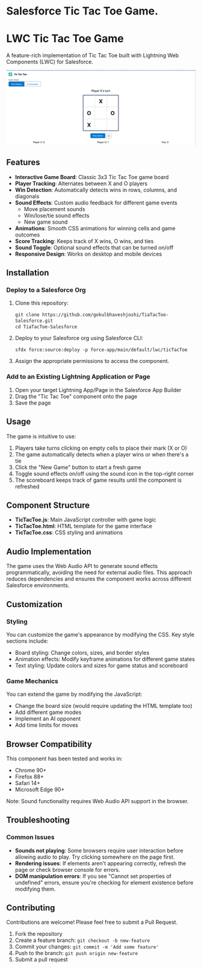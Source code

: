 # Salesforce Tic Tac Toe Game.

# LWC Tic Tac Toe Game

A feature-rich implementation of Tic Tac Toe built with Lightning Web Components (LWC) for Salesforce.

![Tic Tac Toe Game Screenshot](screenshot.png)

## Features

- **Interactive Game Board**: Classic 3x3 Tic Tac Toe game board
- **Player Tracking**: Alternates between X and O players
- **Win Detection**: Automatically detects wins in rows, columns, and diagonals
- **Sound Effects**: Custom audio feedback for different game events
  - Move placement sounds
  - Win/lose/tie sound effects
  - New game sound
- **Animations**: Smooth CSS animations for winning cells and game outcomes
- **Score Tracking**: Keeps track of X wins, O wins, and ties
- **Sound Toggle**: Optional sound effects that can be turned on/off
- **Responsive Design**: Works on desktop and mobile devices

## Installation

### Deploy to a Salesforce Org

1. Clone this repository:
   ```
   git clone https://github.com/gokulbhaveshjoshi/TiaTacToe-Salesforce.git
   cd TiaTacToe-Salesforce
   ```

2. Deploy to your Salesforce org using Salesforce CLI:
   ```
   sfdx force:source:deploy -p force-app/main/default/lwc/ticTacToe
   ```

3. Assign the appropriate permissions to access the component.

### Add to an Existing Lightning Application or Page

1. Open your target Lightning App/Page in the Salesforce App Builder
2. Drag the "Tic Tac Toe" component onto the page
3. Save the page

## Usage

The game is intuitive to use:

1. Players take turns clicking on empty cells to place their mark (X or O)
2. The game automatically detects when a player wins or when there's a tie
3. Click the "New Game" button to start a fresh game
4. Toggle sound effects on/off using the sound icon in the top-right corner
5. The scoreboard keeps track of game results until the component is refreshed

## Component Structure

- **TicTacToe.js**: Main JavaScript controller with game logic
- **TicTacToe.html**: HTML template for the game interface
- **TicTacToe.css**: CSS styling and animations

## Audio Implementation

The game uses the Web Audio API to generate sound effects programmatically, avoiding the need for external audio files. This approach reduces dependencies and ensures the component works across different Salesforce environments.

## Customization

### Styling

You can customize the game's appearance by modifying the CSS. Key style sections include:

- Board styling: Change colors, sizes, and border styles
- Animation effects: Modify keyframe animations for different game states
- Text styling: Update colors and sizes for game status and scoreboard

### Game Mechanics

You can extend the game by modifying the JavaScript:

- Change the board size (would require updating the HTML template too)
- Add different game modes
- Implement an AI opponent
- Add time limits for moves

## Browser Compatibility

This component has been tested and works in:
- Chrome 90+
- Firefox 88+
- Safari 14+
- Microsoft Edge 90+

Note: Sound functionality requires Web Audio API support in the browser.

## Troubleshooting

### Common Issues

- **Sounds not playing**: Some browsers require user interaction before allowing audio to play. Try clicking somewhere on the page first.
- **Rendering issues**: If elements aren't appearing correctly, refresh the page or check browser console for errors.
- **DOM manipulation errors**: If you see "Cannot set properties of undefined" errors, ensure you're checking for element existence before modifying them.

## Contributing

Contributions are welcome! Please feel free to submit a Pull Request.

1. Fork the repository
2. Create a feature branch: `git checkout -b new-feature`
3. Commit your changes: `git commit -m 'Add some feature'`
4. Push to the branch: `git push origin new-feature`
5. Submit a pull request
